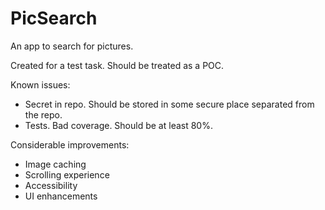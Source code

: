# PicSearch
An app to search for pictures.

Created for a test task. Should be treated as a POC.

Known issues:
- Secret in repo. Should be stored in some secure place separated from the repo.
- Tests. Bad coverage. Should be at least 80%.

Considerable improvements:
- Image caching
- Scrolling experience
- Accessibility
- UI enhancements